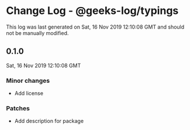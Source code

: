 # Change Log - @geeks-log/typings

This log was last generated on Sat, 16 Nov 2019 12:10:08 GMT and should not be manually modified.

## 0.1.0
Sat, 16 Nov 2019 12:10:08 GMT

### Minor changes

- Add license

### Patches

- Add description for package

